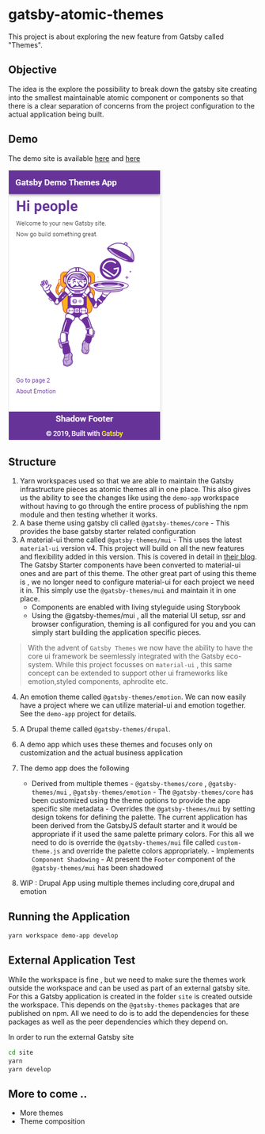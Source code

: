 # gatsby-atomic-themes

This project is about exploring the new feature from Gatsby called "Themes".

## Objective

The idea is the explore the possibility to break down the gatsby site creating into the smallest maintainable atomic component or components so that there is a clear separation of concerns from the project configuration to the actual application being built.

## Demo

The demo site is available [here](https://gatsby-atomic-themes.netlify.com/) and [here](https://gatsby-drupal-theme-app.netlify.com/)

![Demo Site](./images/theme_one.PNG)

## Structure

1. Yarn workspaces used so that we are able to maintain the Gatsby infrastructure pieces as atomic themes all in one place. This also gives us the ability to see the changes like using the `demo-app` workspace without having to go through the entire process of publishing the npm module and then testing whether it works.
2. A base theme using gatsby cli called `@gatsby-themes/core` - This provides the base gatsby starter related configuration
3. A material-ui theme called `@gatsby-themes/mui` - This uses the latest `material-ui` version v4. This project will build on all the new features and flexibility added in this version. This is covered in detail in [their blog](https://material-ui.com/blog/material-ui-v4-is-out/). The Gatsby Starter components have been converted to material-ui ones and are part of this theme. The other great part of using this theme is , we no longer need to configure material-ui for each project we need it in. This simply use the `@gatsby-themes/mui` and maintain it in one place.
   - Components are enabled with living styleguide using Storybook
   - Using the @gatsby-themes/mui , all the material UI setup, ssr and browser configuration, theming is all configured for you and you can simply start building the application specific pieces.

> With the advent of `Gatsby Themes` we now have the ability to have the core ui framework be seemlessly integrated with the Gatsby eco-system. While this project focusses on `material-ui` , this same concept can be extended to support other ui frameworks like emotion,styled components, aphrodite etc.
4. An emotion theme called `@gatsby-themes/emotion`. We can now easily have a project where we can utilize material-ui and emotion together. See the `demo-app` project for details.

5. A Drupal theme called `@gatsby-themes/drupal`.

6. A demo app which uses these themes and focuses only on customization and the actual business application

7. The demo app does the following
   - Derived from multiple themes - `@gatsby-themes/core` , `@gatsby-themes/mui` , `@gatsby-themes/emotion` - The `@gatsby-themes/core` has been customized using the theme options to provide the app specific site metadata - Overrides the `@gatsby-themes/mui` by setting design tokens for defining the palette. The current application has been derived from the GatsbyJS default starter and it would be appropriate if it used the same palette primary colors. For this all we need to do is override the `@gatsby-themes/mui` file called `custom-theme.js` and override the palette colors appropriately. - Implements `Component Shadowing` - At present the `Footer` component of the `@gatsby-themes/mui` has been shadowed

8. WIP : Drupal App using multiple themes including core,drupal and emotion

## Running the Application

```bash
yarn workspace demo-app develop
```

## External Application Test

While the workspace is fine , but we need to make sure the themes work outside the workspace and can be used as part of an external gatsby site. For this a Gatsby application is created in the folder `site` is created outside the workspace. This depends on the `@gatsby-themes` packages that are published on npm. All we need to do is to add the dependencies for these packages as well as the peer dependencies which they depend on.

In order to run the external Gatsby site

```bash
cd site
yarn
yarn develop
```

## More to come ..

  - More themes
  - Theme composition

